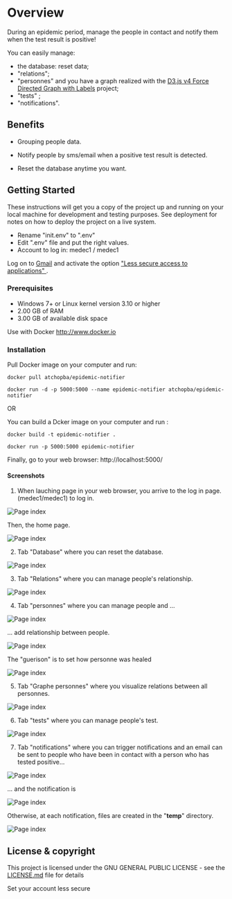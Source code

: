 # Overview

During an epidemic period, manage the people in contact and notify them when the test result is positive!

You can easily manage:
- the database: reset data;
- "relations";
- "personnes" and you have a graph realized with the [D3.js v4 Force Directed Graph with Labels](https://bl.ocks.org/heybignick/3faf257bbbbc7743bb72310d03b86ee8) project;
- "tests" ;
- "notifications".

## Benefits 

* Grouping people data.

* Notify people by sms/email when a positive test result is detected.

* Reset the database anytime you want.

## Getting Started

These instructions will get you a copy of the project up and running on your local machine for development and testing purposes. See deployment for notes on how to deploy the project on a live system.

- Rename "init.env" to ".env"
- Edit ".env" file and put the right values.
- Account to log in: medec1 / medec1


Log on to [Gmail](http://www.gmail.com) and activate the option ["Less secure access to applications" ]( https://myaccount.google.com/lesssecureapps ).

### Prerequisites

* Windows 7+ or Linux kernel version 3.10 or higher
* 2.00 GB of RAM
* 3.00 GB of available disk space

Use with Docker http://www.docker.io

### Installation

Pull Docker image on your computer and run:
```
docker pull atchopba/epidemic-notifier

docker run -d -p 5000:5000 --name epidemic-notifier atchopba/epidemic-notifier
```
OR 

You can build a Dcker image on your computer and run :
```
docker build -t epidemic-notifier .

docker run -p 5000:5000 epidemic-notifier
```
Finally, go to your web browser: http://localhost:5000/

#### Screenshots
1. When lauching page in your web browser, you arrive to the log in page. (medec1/medec1) to log in.

![Page index](static/images/00-0-login.PNG)

Then, the home page.

![Page index](static/images/00-accueil.PNG)

2. Tab "Database" where you can reset the database. 

![Page index](static/images/01-db.PNG)

3. Tab "Relations" where you can manage people's relationship.

![Page index](static/images/02-relation.PNG)

4. Tab "personnes" where you can manage people and ...

![Page index](static/images/03-personne.PNG)

... add relationship between people.

![Page index](static/images/04-personne_relations.png)

The "guerison" is to set how personne was healed

![Page index](static/images/07-guerison.PNG)

5. Tab "Graphe personnes" where you visualize relations between all personnes.

![Page index](static/images/05-graph.PNG)

6. Tab "tests" where you can manage people's test.

![Page index](static/images/06-test.PNG)

7. Tab "notifications" where you can trigger notifications and an email can be sent to people who have been in contact with a person who has tested positive...

![Page index](static/images/08-notification.PNG)

... and the notification is 

![Page index](static/images/09-notif_email.PNG)

Otherwise, at each notification, files are created in the "__temp__" directory.

![Page index](static/images/10-tree.PNG)

## License & copyright

This project is licensed under the GNU GENERAL PUBLIC LICENSE - see the [LICENSE.md](LICENSE.md) file for details

Set your account less secure
